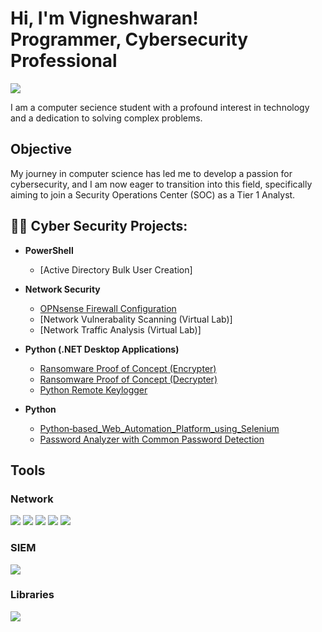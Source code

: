 <h1>Hi, I'm Vigneshwaran! <br/>Programmer</a>, Cybersecurity Professional</a> </h1>
<a href="https://www.linkedin.com/in/vigneshwaran11-n/"><img src="https://img.shields.io/badge/-LinkedIn-0072b1?&style=for-the-badge&logo=linkedin&logoColor=white" /></a>

I am a computer secience student with a profound interest in technology and a dedication to solving complex problems.

## Objective

My journey in computer science has led me to develop a passion for cybersecurity, and I am now eager to transition into this field, specifically aiming to join a Security Operations Center (SOC) as a Tier 1 Analyst.

<h2>👨‍💻 Cyber Security Projects:</h2>

- <b>PowerShell</b>
  - [Active Directory Bulk User Creation]

- <b>Network Security</b>
  - [OPNsense Firewall Configuration](https://github.com/vtu19465/OPNsense_Firewall_configuration)
  - [Network Vulnerabality Scanning (Virtual Lab)]
  - [Network Traffic Analysis (Virtual Lab)]
  
- <b>Python (.NET Desktop Applications)</b>
  - [Ransomware Proof of Concept (Encrypter)](https://github.com/vtu19465/Malware-Ransomware_1-)
  - [Ransomware Proof of Concept (Decrypter)](https://github.com/vtu19465/Malware-Ransomware_1-)
  - [Python Remote Keylogger](https://github.com/vtu19465/Python-remote-keylogger)
   
- <b>Python</b>
  - [Python‑based_Web_Automation_Platform_using_Selenium](https://github.com/vtu19465/Web-Atuomation-Using-Selenium)
  - [Password Analyzer with Common Password Detection ](https://github.com/vtu19465/pass_analyser)

## Tools

### Network
<div>
    <img src="https://img.shields.io/badge/-Wireshark-1679A7?&style=for-the-badge&logo=Wireshark&logoColor=white" />
    <img src="https://img.shields.io/badge/-Suricata-EF3B2D?&style=for-the-badge&logo=Suricata&logoColor=white" />
    <img src="https://img.shields.io/badge/-Nmap-000000?&style=for-the-badge&logo=Nmap&logoColor=white" />
    <img src="https://img.shields.io/badge/-Nessus-3A94D0?&style=for-the-badge&logo=Nessus&logoColor=white" />
    <img src="https://img.shields.io/badge/-OPNsense-000000?&style=for-the-badge&logo=OPNsense&logoColor=white" />

</div>

### SIEM
<div>
    <img src="https://img.shields.io/badge/-Splunk-000000?&style=for-the-badge&logo=Splunk&logoColor=white" />
</div>

### Libraries
<div>
    <img src="https://img.shields.io/badge/-Selenium-43B02A?&style=for-the-badge&logo=Selenium&logoColor=white" />
</div>


<!--
**joshmadakor1/joshmadakor1** is a ✨ _special_ ✨ repository because its `README.md` (this file) appears on your GitHub profile.

Here are some ideas to get you started:

- 🔭 I’m currently working on ...
- 🌱 I’m currently learning ...
- 👯 I’m looking to collaborate on ...
- 🤔 I’m looking for help with ...
- 💬 Ask me about ...
- 📫 How to reach me: ...
- 😄 Pronouns: ...
- ⚡ Fun fact: ...
-->
